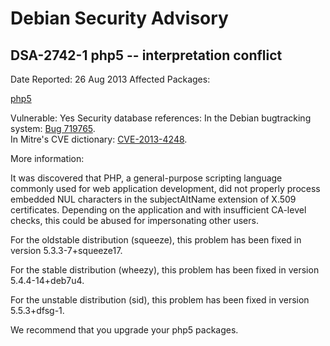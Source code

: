 
Debian Security Advisory
========================


DSA-2742-1 php5 -- interpretation conflict
------------------------------------------



Date Reported:
26 Aug 2013
Affected Packages:

[php5](https://packages.debian.org/src:php5)

Vulnerable:
Yes
Security database references:
In the Debian bugtracking system: [Bug 719765](https://bugs.debian.org/cgi-bin/bugreport.cgi?bug=719765).  
In Mitre's CVE dictionary: [CVE-2013-4248](https://security-tracker.debian.org/tracker/CVE-2013-4248).  

More information:

It was discovered that PHP, a general-purpose scripting language
commonly used for web application development, did not properly
process embedded NUL characters in the subjectAltName extension of
X.509 certificates. Depending on the application and with
insufficient CA-level checks, this could be abused for impersonating
other users.


For the oldstable distribution (squeeze), this problem has been fixed in
version 5.3.3-7+squeeze17.


For the stable distribution (wheezy), this problem has been fixed in
version 5.4.4-14+deb7u4.


For the unstable distribution (sid), this problem has been fixed in
version 5.5.3+dfsg-1.


We recommend that you upgrade your php5 packages.





